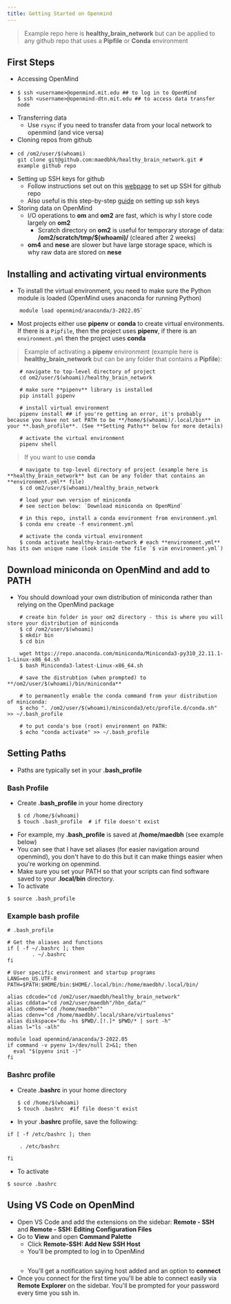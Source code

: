 ```yaml
---
title: Getting Started on Openmind
---
```


> Example repo here is **healthy_brain_network** but can be applied to any github repo that uses a **Pipfile** or **Conda** environment

## First Steps
* Accessing OpenMind
*   ``` 
    $ ssh <username>@openmind.mit.edu ## to log in to OpenMind        
    $ ssh <username>@openmind-dtn.mit.edu ## to access data transfer node
    ```
* Transferring data
    * Use `rsync` if you need to transfer data from your local network to openmind (and vice versa)
* Cloning repos from github
*   ```
    cd /om2/user/$(whoami)
    git clone git@github.com:maedbhk/healthy_brain_network.git # example github repo
    ```
* Setting up SSH keys for github
    * Follow instructions set out on this [webpage](https://jhooq.com/github-permission-denied-publickey/#1-github---how-to-fix-this-issue) to set up SSH for github repo
    * Also useful is this step-by-step [guide](https://docs.github.com/en/authentication/connecting-to-github-with-ssh/generating-a-new-ssh-key-and-adding-it-to-the-ssh-agent#generating-a-new-ssh-key) on setting up ssh keys
* Storing data on OpenMind
    * I/O operations to **om** and **om2** are fast, which is why I store code largely on **om2**
        * Scratch directory on **om2** is useful for temporary storage of data: **/om2/scratch/tmp/$(whoami)/** (cleared after 2 weeks)
    * **om4** and **nese** are slower but have large storage space, which is why raw data are stored on **nese**

## Installing and activating virtual environments
* To install the virtual environment, you need to make sure the Python module is loaded (OpenMind uses anaconda for running Python)
```
    module load openmind/anaconda/3-2022.05`
```
* Most projects either use **pipenv** or **conda** to create virtual environments. If there is a `Pipfile`, then the project uses **pipenv**, if there is an `environment.yml` then the project uses **conda**

> Example of activating a **pipenv** environment  (example here is **healthy_brain_network** but can be any folder that contains a **Pipfile**):
```
    # navigate to top-level directory of project
    cd om2/user/$(whoami)/healthy_brain_network

    # make sure **pipenv** library is installed
    pip install pipenv

    # install virtual environment
    pipenv install ## if you're getting an error, it's probably because you have not set PATH to be **/home/$(whoami)/.local/bin** in your **.bash_profile**. (See **Setting Paths** below for more details)

    # activate the virtual environment
    pipenv shell
```

> If you want to use **conda**
```
    # navigate to top-level directory of project (example here is **healthy_brain_network** but can be any folder that contains an **environment.yml** file)
    $ cd om2/user/$(whoami)/healthy_brain_network

    # load your own version of miniconda
    # see section below: `Download miniconda on OpenMind`

    # in this repo, install a conda environment from environment.yml
    $ conda env create -f environment.yml

    # activate the conda virtual environment
    $ conda activate healthy-brain-network # each **environment.yml** has its own unique name (look inside the file `$ vim environment.yml`)
```

## Download miniconda on OpenMind and add to PATH
* You should download your own distribution of miniconda rather than relying on the OpenMind package
```
    # create bin folder in your om2 directory - this is where you will store your distribution of miniconda
    $ cd /om2/user/$(whoami)
    $ mkdir bin
    $ cd bin

    wget https://repo.anaconda.com/miniconda/Miniconda3-py310_22.11.1-1-Linux-x86_64.sh
    $ bash Miniconda3-latest-Linux-x86_64.sh

    # save the distrubtion (when prompted) to **/om2/user/$(whoami)/bin/miniconda**

    # to permanently enable the conda command from your distribution of miniconda:
    $ echo ". /om2/user/$(whoami)/miniconda3/etc/profile.d/conda.sh" >> ~/.bash_profile

    # to put conda's bse (root) environment on PATH:
    $ echo "conda activate" >> ~/.bash_profile

```

## Setting Paths
* Paths are typically set in your **.bash_profile**

### Bash Profile
* Create **.bash_profile** in your home directory 
    ```
    $ cd /home/$(whoami)
    $ touch .bash_profile  # if file doesn't exist
    ```
* For example, my **.bash_profile** is saved at **/home/maedbh** (see example below)
* You can see that I have set aliases (for easier navigation around openmind), you don't have to do this but it can make things easier when you're working on openmind.
* Make sure you set your PATH so that your scripts can find software saved to your **.local/bin** directory.
* To activate 
```
$ source .bash_profile
```

### Example bash profile
```
# .bash_profile

# Get the aliases and functions
if [ -f ~/.bashrc ]; then
        . ~/.bashrc
fi

# User specific environment and startup programs
LANG=en_US.UTF-8
PATH=$PATH:$HOME/bin:$HOME/.local/bin:/home/maedbh/.local/bin/

alias cdcode="cd /om2/user/maedbh/healthy_brain_network"
alias cddata="cd /om2/user/maedbh"/hbn_data/"
alias cdhome="cd /home/maedbh""
alias cdenv="cd /home/maedbh/.local/share/virtualenvs"
alias diskspace="du -hs $PWD/.[!.]* $PWD/* | sort -h"
alias l="ls -alh"

module load openmind/anaconda/3-2022.05
if command -v pyenv 1>/dev/null 2>&1; then
  eval "$(pyenv init -)"
fi
```

### Bashrc profile
* Create **.bashrc** in your home directory
    ```
    $ cd /home/$(whoami)
    $ touch .bashrc  #if file doesn't exist
    ```
* In your **.bashrc** profile, save the following:
```
if [ -f /etc/bashrc ]; then

    . /etc/bashrc

fi
```
* To activate 
```
$ source .bashrc
```

## Using VS Code on OpenMind
* Open VS Code and add the extensions on the sidebar: **Remote - SSH** and **Remote - SSH: Editing Configuration Files**
* Go to **View** and open **Command Palette** 
    * Click **Remote-SSH: Add New SSH Host**
    * You'll be prompted to log in to OpenMind 
    ```$ ssh $(whoami)@openmind.mit.edu
    ```
    * You'll get a notification saying host added and an option to **connect** 
* Once you connect for the first time you'll be able to connect easily via **Remote Explorer** on the sidebar. You'll be prompted for your password every time you ssh in. 